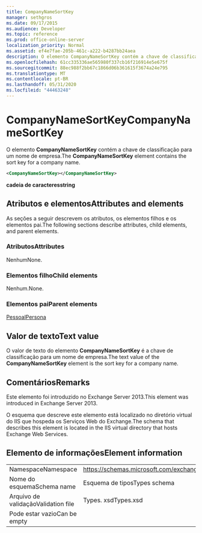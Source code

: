 ```yaml
---
title: CompanyNameSortKey
manager: sethgros
ms.date: 09/17/2015
ms.audience: Developer
ms.topic: reference
ms.prod: office-online-server
localization_priority: Normal
ms.assetid: ef4e7fae-205b-461c-a222-b4287bb24aea
description: O elemento CompanyNameSortKey contém a chave de classificação para um nome de empresa.
ms.openlocfilehash: 61cc335336ae565980f337cb16f216914e5e675f
ms.sourcegitcommit: 88ec988f2bb67c1866d06b361615f3674a24e795
ms.translationtype: MT
ms.contentlocale: pt-BR
ms.lasthandoff: 05/31/2020
ms.locfileid: "44463248"
---
```

# <a name="companynamesortkey"></a><span data-ttu-id="55328-103">CompanyNameSortKey</span><span class="sxs-lookup"><span data-stu-id="55328-103">CompanyNameSortKey</span></span>

<span data-ttu-id="55328-104">O elemento **CompanyNameSortKey** contém a chave de classificação para um nome de empresa.</span><span class="sxs-lookup"><span data-stu-id="55328-104">The **CompanyNameSortKey** element contains the sort key for a company name.</span></span> 
  
```XML
<CompanyNameSortKey></CompanyNameSortKey>
```

 <span data-ttu-id="55328-105">**cadeia de caracteres**</span><span class="sxs-lookup"><span data-stu-id="55328-105">**string**</span></span>
## <a name="attributes-and-elements"></a><span data-ttu-id="55328-106">Atributos e elementos</span><span class="sxs-lookup"><span data-stu-id="55328-106">Attributes and elements</span></span>

<span data-ttu-id="55328-107">As seções a seguir descrevem os atributos, os elementos filhos e os elementos pai.</span><span class="sxs-lookup"><span data-stu-id="55328-107">The following sections describe attributes, child elements, and parent elements.</span></span>
  
### <a name="attributes"></a><span data-ttu-id="55328-108">Atributos</span><span class="sxs-lookup"><span data-stu-id="55328-108">Attributes</span></span>

<span data-ttu-id="55328-109">Nenhum</span><span class="sxs-lookup"><span data-stu-id="55328-109">None.</span></span>
  
### <a name="child-elements"></a><span data-ttu-id="55328-110">Elementos filho</span><span class="sxs-lookup"><span data-stu-id="55328-110">Child elements</span></span>

<span data-ttu-id="55328-111">Nenhum.</span><span class="sxs-lookup"><span data-stu-id="55328-111">None.</span></span>
  
### <a name="parent-elements"></a><span data-ttu-id="55328-112">Elementos pai</span><span class="sxs-lookup"><span data-stu-id="55328-112">Parent elements</span></span>

[<span data-ttu-id="55328-113">Pessoal</span><span class="sxs-lookup"><span data-stu-id="55328-113">Persona</span></span>](persona.md)
  
## <a name="text-value"></a><span data-ttu-id="55328-114">Valor de texto</span><span class="sxs-lookup"><span data-stu-id="55328-114">Text value</span></span>

<span data-ttu-id="55328-115">O valor de texto do elemento **CompanyNameSortKey** é a chave de classificação para um nome de empresa.</span><span class="sxs-lookup"><span data-stu-id="55328-115">The text value of the **CompanyNameSortKey** element is the sort key for a company name.</span></span> 
  
## <a name="remarks"></a><span data-ttu-id="55328-116">Comentários</span><span class="sxs-lookup"><span data-stu-id="55328-116">Remarks</span></span>

<span data-ttu-id="55328-117">Este elemento foi introduzido no Exchange Server 2013.</span><span class="sxs-lookup"><span data-stu-id="55328-117">This element was introduced in Exchange Server 2013.</span></span>
  
<span data-ttu-id="55328-118">O esquema que descreve este elemento está localizado no diretório virtual do IIS que hospeda os Serviços Web do Exchange.</span><span class="sxs-lookup"><span data-stu-id="55328-118">The schema that describes this element is located in the IIS virtual directory that hosts Exchange Web Services.</span></span>
  
## <a name="element-information"></a><span data-ttu-id="55328-119">Elemento de informações</span><span class="sxs-lookup"><span data-stu-id="55328-119">Element information</span></span>

|||
|:-----|:-----|
|<span data-ttu-id="55328-120">Namespace</span><span class="sxs-lookup"><span data-stu-id="55328-120">Namespace</span></span>  <br/> |https://schemas.microsoft.com/exchange/services/2006/types  <br/> |
|<span data-ttu-id="55328-121">Nome do esquema</span><span class="sxs-lookup"><span data-stu-id="55328-121">Schema name</span></span>  <br/> |<span data-ttu-id="55328-122">Esquema de tipos</span><span class="sxs-lookup"><span data-stu-id="55328-122">Types schema</span></span>  <br/> |
|<span data-ttu-id="55328-123">Arquivo de validação</span><span class="sxs-lookup"><span data-stu-id="55328-123">Validation file</span></span>  <br/> |<span data-ttu-id="55328-124">Types. xsd</span><span class="sxs-lookup"><span data-stu-id="55328-124">Types.xsd</span></span>  <br/> |
|<span data-ttu-id="55328-125">Pode estar vazio</span><span class="sxs-lookup"><span data-stu-id="55328-125">Can be empty</span></span>  <br/> ||
   

